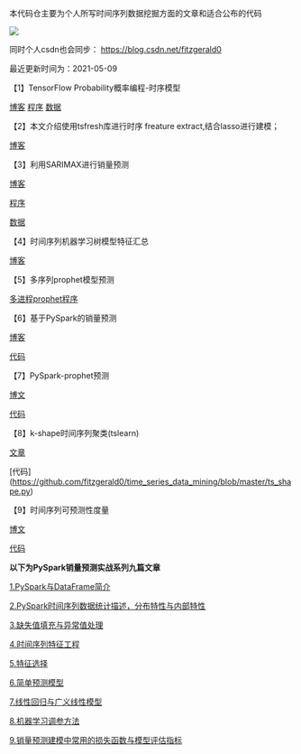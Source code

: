 本代码仓主要为个人所写时间序列数据挖掘方面的文章和适合公布的代码



![](demand_forecasting.jpg)

同时个人csdn也会同步：
https://blog.csdn.net/fitzgerald0

最近更新时间为：2021-05-09


【1】TensorFlow Probability概率编程-时序模型

[博客](https://blog.csdn.net/fitzgerald0/article/details/90274550)
[程序](https://github.com/fitzgerald0/time_series_data_mining/blob/master/ts_sale_example.py)
[数据](https://github.com/fitzgerald0/time_series_data_mining/blob/master/ts_sale.csv)



【2】本文介绍使用tsfresh库进行时序 freature extract,结合lasso进行建模；

[博客](https://blog.csdn.net/fitzgerald0/article/details/90612781)


【3】利用SARIMAX进行销量预测

[博客](https://blog.csdn.net/fitzgerald0/article/details/100823231)

[程序](https://github.com/fitzgerald0/time_series_data_mining/blob/master/sarimax_model.py)

[数据](https://github.com/fitzgerald0/time_series_data_mining/blob/master/sale_df.xlsx)

【4】时间序列机器学习树模型特征汇总

[博客](https://blog.csdn.net/fitzgerald0/article/details/104029842)

【5】多序列prophet模型预测

[多进程prophet程序](https://github.com/fitzgerald0/time_series_data_mining/blob/master/multi_prophet_model.py)




【6】基于PySpark的销量预测

[博客](https://blog.csdn.net/fitzgerald0/article/details/106885568)

[代码](https://github.com/fitzgerald0/time_series_data_mining/tree/master/pyspark_sale_forecast/script)




【7】PySpark-prophet预测

[博文](https://blog.csdn.net/fitzgerald0/article/details/106157008)

[代码](https://github.com/fitzgerald0/time_series_data_mining/blob/master/spark_prophet_demo.py)

【8】k-shape时间序列聚类(tslearn)

[文章](https://blog.csdn.net/fitzgerald0/article/details/108188588)

[代码] (https://github.com/fitzgerald0/time_series_data_mining/blob/master/ts_shape.py)



【9】时间序列可预测性度量

[博文](https://blog.csdn.net/fitzgerald0/article/details/108995724)

[代码](https://github.com/fitzgerald0/time_series_data_mining/blob/master/adfuller_test.py)



**以下为PySpark销量预测实战系列九篇文章**

[1.PySpark与DataFrame简介](https://blog.csdn.net/fitzgerald0/article/details/116455182)

 [2.PySpark时间序列数据统计描述，分布特性与内部特性](https://blog.csdn.net/fitzgerald0/article/details/116090223)

 [3.缺失值填充与异常值处理](https://blog.csdn.net/fitzgerald0/article/details/116306783)

[4.时间序列特征工程](https://blog.csdn.net/fitzgerald0/article/details/116453472)

[5.特征选择](https://blog.csdn.net/fitzgerald0/article/details/115876867)

[6.简单预测模型](https://blog.csdn.net/fitzgerald0/article/details/115918790)

[7.线性回归与广义线性模型](https://blog.csdn.net/fitzgerald0/article/details/116451185)

[8.机器学习调参方法](https://blog.csdn.net/fitzgerald0/article/details/116452338)

[9.销量预测建模中常用的损失函数与模型评估指标](https://blog.csdn.net/fitzgerald0/article/details/115471489)



